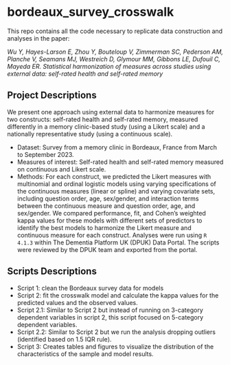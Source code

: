# bordeaux_survey_crosswalk
This repo contains all the code necessary to replicate data construction and analyses in the paper: 


*Wu Y, Hayes-Larson E, Zhou Y, Bouteloup V, Zimmerman SC, Pederson AM, Planche V, Seamans MJ, Westreich D, Glymour MM, Gibbons LE, Dufouil C, Mayeda ER. Statistical harmonization of measures across studies using external data: self-rated health and self-rated memory*

## Project Descriptions
We present one approach using external data to harmonize measures for two constructs: self-rated health and self-rated memory, measured differently in a memory clinic-based study (using a Likert scale) and a nationally representative study (using a continuous scale).

* Dataset: Survey from a memory clinic in Bordeaux, France from March to September 2023. 
* Measures of interest: Self-rated health and self-rated memory measured on continuous and Likert scale.
* Methods: For each construct, we predicted the Likert measures with multinomial and ordinal logistic models using varying specifications of the continuous measures (linear or spline) and varying covariate sets, including question order, age, sex/gender, and interaction terms between the continuous measure and question order, age, and sex/gender. We compared performance, fit, and Cohen’s weighted kappa values for these models with different sets of predictors to identify the best models to harmonize the Likert measure and continuous measure for each construct. Analyses were run using `R 4.1.3` within The Dementia Platform UK (DPUK) Data Portal. The scripts were reviewed by the DPUK team and exported from the portal.

## Scripts Descriptions
* Script 1: clean the Bordeaux survey data for models
* Script 2: fit the crosswalk model and calculate the kappa values for the predicted values and the observed values.
* Script 2.1: Similar to Script 2 but instead of running on 3-category dependent variables in script 2, this script focused on 5-category dependent variables.
* Script 2.2: Similar to Script 2 but we run the analysis dropping outliers (identified based on 1.5 IQR rule).
* Script 3: Creates tables and figures to visualize the distribution of the characteristics of the sample and model results.
